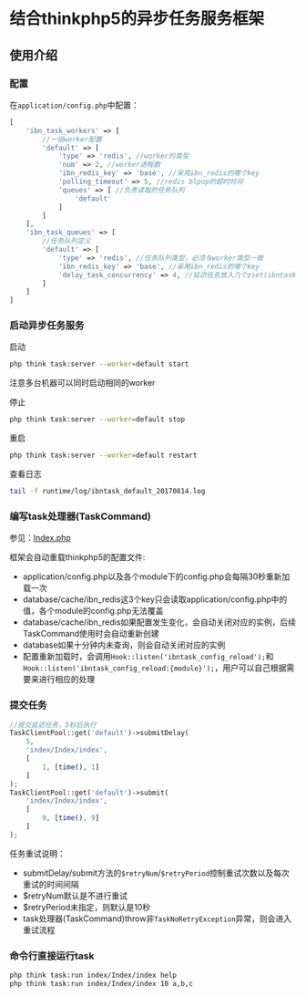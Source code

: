 # 结合thinkphp5的异步任务服务框架

## 使用介绍

### 配置

在`application/config.php`中配置：

```php
[
    'ibn_task_workers' => [
        //一组worker配置
        'default' => [
            'type' => 'redis', //worker的类型
            'num' => 2, //worker进程数
            'ibn_redis_key' => 'base', //采用ibn_redis的哪个key
            'polling_timeout' => 5, //redis blpop的超时时间
            'queues' => [ //负责读取的任务队列
                'default'
            ]
        ]
    ],
    'ibn_task_queues' => [
        //任务队列定义
        'default' => [
            'type' => 'redis', //任务队列类型，必须与worker类型一致
            'ibn_redis_key' => 'base', //采用ibn_redis的哪个key
            'delay_task_concurrency' => 4, //延迟任务放入几个zset(ibntaskz_{queue-key}_{index}),
        ]
    ]
]
```

### 启动异步任务服务

启动

```bash
php think task:server --worker=default start
```
注意多台机器可以同时启动相同的worker

停止

```bash
php think task:server --worker=default stop
```

重启

```bash
php think task:server --worker=default restart
```

查看日志

```bash
tail -f runtime/log/ibntask_default_20170814.log
```

### 编写task处理器(TaskCommand)

参见：[Index.php](./application/index/task/Index.php)

框架会自动重载thinkphp5的配置文件:

- application/config.php以及各个module下的config.php会每隔30秒重新加载一次
- database/cache/ibn_redis这3个key只会读取application/config.php中的值，各个module的config.php无法覆盖
- database/cache/ibn_redis如果配置发生变化，会自动关闭对应的实例，后续TaskCommand使用时会自动重新创建
- database如果十分钟内未查询，则会自动关闭对应的实例
- 配置重新加载时，会调用`Hook::listen('ibntask_config_reload');`和`Hook::listen('ibntask_config_reload:{module}');`，用户可以自己根据需要来进行相应的处理

### 提交任务

```php
//提交延迟任务，5秒后执行
TaskClientPool::get('default')->submitDelay(
    5, 
    'index/Index/index', 
    [
        1, [time(), 1]
    ]
);
TaskClientPool::get('default')->submit(
    'index/Index/index', 
    [
        9, [time(), 9]
    ]
);
```

任务重试说明：

- submitDelay/submit方法的`$retryNum`/`$retryPeriod`控制重试次数以及每次重试的时间间隔
- $retryNum默认是不进行重试
- $retryPeriod未指定，则默认是10秒
- task处理器(TaskCommand)throw非`TaskNoRetryException`异常，则会进入重试流程

### 命令行直接运行task

```bash
php think task:run index/Index/index help
php think task:run index/Index/index 10 a,b,c
```